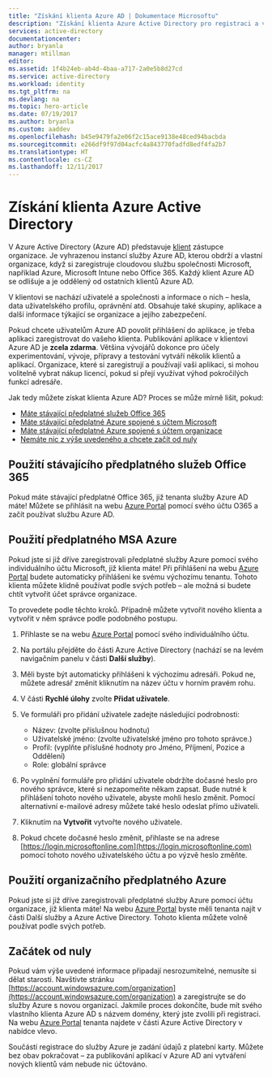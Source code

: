 ```yaml
---
title: "Získání klienta Azure AD | Dokumentace Microsoftu"
description: "Získání klienta Azure Active Directory pro registraci a vytváření aplikací."
services: active-directory
documentationcenter: 
author: bryanla
manager: mtillman
editor: 
ms.assetid: 1f4b24eb-ab4d-4baa-a717-2a0e5b8d27cd
ms.service: active-directory
ms.workload: identity
ms.tgt_pltfrm: na
ms.devlang: na
ms.topic: hero-article
ms.date: 07/19/2017
ms.author: bryanla
ms.custom: aaddev
ms.openlocfilehash: b45e9479fa2e06f2c15ace9138e48ced94bacbda
ms.sourcegitcommit: e266df9f97d04acfc4a843770fadfd8edf4fa2b7
ms.translationtype: HT
ms.contentlocale: cs-CZ
ms.lasthandoff: 12/11/2017
---
```

# <a name="how-to-get-an-azure-active-directory-tenant"></a>Získání klienta Azure Active Directory
V Azure Active Directory (Azure AD) představuje [klient](https://msdn.microsoft.com/library/azure/jj573650.aspx#BKMK_WhatIsAnAzureADTenant) zástupce organizace.  Je vyhrazenou instancí služby Azure AD, kterou obdrží a vlastní organizace, když si zaregistruje cloudovou službu společnosti Microsoft, například Azure, Microsoft Intune nebo Office 365.  Každý klient Azure AD se odlišuje a je oddělený od ostatních klientů Azure AD.  

V klientovi se nachází uživatelé a společnosti a informace o nich – hesla, data uživatelského profilu, oprávnění atd.  Obsahuje také skupiny, aplikace a další informace týkající se organizace a jejího zabezpečení.

Pokud chcete uživatelům Azure AD povolit přihlášení do aplikace, je třeba aplikaci zaregistrovat do vašeho klienta.  Publikování aplikace v klientovi Azure AD je **zcela zdarma**.  Většina vývojářů dokonce pro účely experimentování, vývoje, přípravy a testování vytváří několik klientů a aplikací.  Organizace, které si zaregistrují a používají vaši aplikaci, si mohou volitelně vybrat nákup licencí, pokud si přejí využívat výhod pokročilých funkcí adresáře.

Jak tedy můžete získat klienta Azure AD?  Proces se může mírně lišit, pokud:

* [Máte stávající předplatné služeb Office 365](#use-an-existing-office-365-subscription)
* [Máte stávající předplatné Azure spojené s účtem Microsoft](#use-an-msa-azure-subscription)
* [Máte stávající předplatné Azure spojené s účtem organizace](#use-an-organizational-azure-subscription)
* [Nemáte nic z výše uvedeného a chcete začít od nuly](#start-from-scratch)

## <a name="use-an-existing-office-365-subscription"></a>Použití stávajícího předplatného služeb Office 365
Pokud máte stávající předplatné Office 365, již tenanta služby Azure AD máte! Můžete se přihlásit na webu [Azure Portal](https://portal.azure.com) pomocí svého účtu O365 a začít používat službu Azure AD.

## <a name="use-an-msa-azure-subscription"></a>Použití předplatného MSA Azure
Pokud jste si již dříve zaregistrovali předplatné služby Azure pomocí svého individuálního účtu Microsoft, již klienta máte!  Při přihlášení na webu [Azure Portal](https://portal.azure.com) budete automaticky přihlášeni ke svému výchozímu tenantu. Tohoto klienta můžete klidně používat podle svých potřeb – ale možná si budete chtít vytvořit účet správce organizace.

To provedete podle těchto kroků.  Případně můžete vytvořit nového klienta a vytvořit v něm správce podle podobného postupu.

1. Přihlaste se na webu [Azure Portal](https://portal.azure.com) pomocí svého individuálního účtu.
2. Na portálu přejděte do části Azure Active Directory (nachází se na levém navigačním panelu v části **Další služby**).
3. Měli byste být automaticky přihlášeni k výchozímu adresáři. Pokud ne, můžete adresář změnit kliknutím na název účtu v horním pravém rohu.
4. V části **Rychlé úlohy** zvolte **Přidat uživatele**.
5. Ve formuláři pro přidání uživatele zadejte následující podrobnosti:

   * Název: (zvolte příslušnou hodnotu)
   * Uživatelské jméno: (zvolte uživatelské jméno pro tohoto správce.)
   * Profil: (vyplňte příslušné hodnoty pro Jméno, Příjmení, Pozice a Oddělení)
   * Role: globální správce
6. Po vyplnění formuláře pro přidání uživatele obdržíte dočasné heslo pro nového správce, které si nezapomeňte někam zapsat. Bude nutné k přihlášení tohoto nového uživatele, abyste mohli heslo změnit. Pomocí alternativní e-mailové adresy můžete také heslo odeslat přímo uživateli.
7. Kliknutím na **Vytvořit** vytvořte nového uživatele.
8. Pokud chcete dočasné heslo změnit, přihlaste se na adrese [https://login.microsoftonline.com](https://login.microsoftonline.com) pomocí tohoto nového uživatelského účtu a po výzvě heslo změňte.

## <a name="use-an-organizational-azure-subscription"></a>Použití organizačního předplatného Azure
Pokud jste si již dříve zaregistrovali předplatné služby Azure pomocí účtu organizace, již klienta máte!  Na webu [Azure Portal](https://portal.azure.com) byste měli tenanta najít v části Další služby a Azure Active Directory.  Tohoto klienta můžete volně používat podle svých potřeb.

## <a name="start-from-scratch"></a>Začátek od nuly
Pokud vám výše uvedené informace připadají nesrozumitelné, nemusíte si dělat starosti.  Navštivte stránku [https://account.windowsazure.com/organization](https://account.windowsazure.com/organization) a zaregistrujte se do služby Azure s novou organizací.  Jakmile proces dokončíte, bude mít svého vlastního klienta Azure AD s názvem domény, který jste zvolili při registraci.  Na webu [Azure Portal](https://portal.azure.com) tenanta najdete v části Azure Active Directory v nabídce vlevo.

Součástí registrace do služby Azure je zadání údajů z platební karty.  Můžete bez obav pokračovat – za publikování aplikací v Azure AD ani vytváření nových klientů vám nebude nic účtováno.
